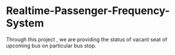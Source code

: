 # Realtime-Passenger-Frequency-System
Through this project , we are providing the status of vacant seat of upcoming bus on particular bus stop.
